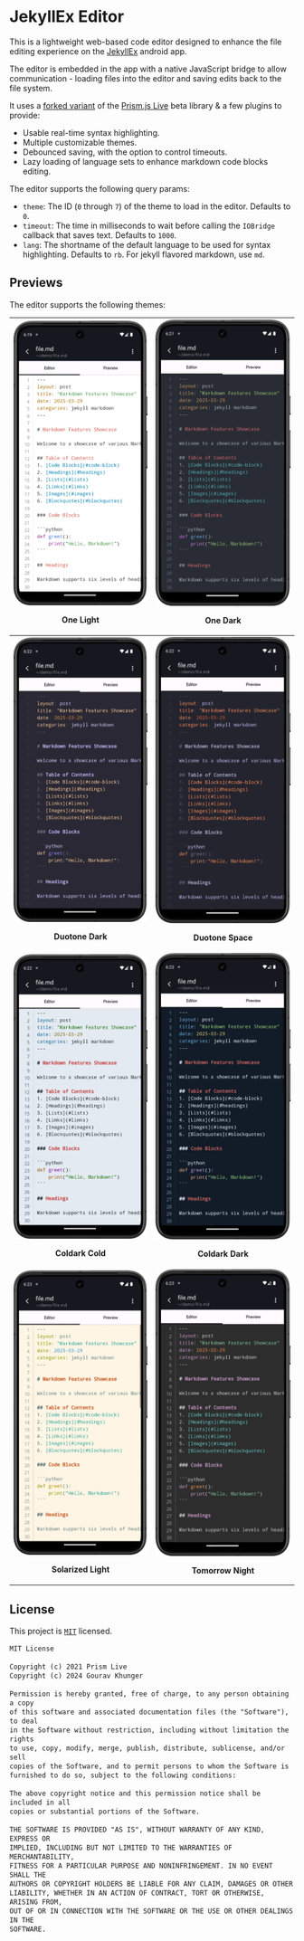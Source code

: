 # JekyllEx Editor

This is a lightweight web-based code editor designed to enhance the file editing experience on the [JekyllEx](https://jekyllex.xyz) android app.

The editor is embedded in the app with a native JavaScript bridge to allow communication - loading files into the editor and saving edits back to the file system.

It uses a [forked variant](https://github.com/jekyllex/editor/tree/main/assets/js/prism-live) of the [Prism.js Live](https://github.com/PrismJS/live) beta library & a few plugins to provide:

- Usable real-time syntax highlighting.
- Multiple customizable themes.
- Debounced saving, with the option to control timeouts.
- Lazy loading of language sets to enhance markdown code blocks editing.

The editor supports the following query params:

- `theme`: The ID (`0` through `7`) of the theme to load in the editor. Defaults to `0`.
- `timeout`: The time in milliseconds to wait before calling the `IOBridge` callback that saves text. Defaults to `1000`.
- `lang`: The shortname of the default language to be used for syntax highlighting. Defaults to `rb`. For jekyll flavored markdown, use `md`.

## Previews

The editor supports the following themes:

| <img src="https://raw.githubusercontent.com/jekyllex/editor/main/assets/previews/one-light.webp" alt="One Light" width="300" /> <br> <p align="center">**One Light**</p> | <img src="https://raw.githubusercontent.com/jekyllex/editor/main/assets/previews/one-dark.webp" alt="One Dark" width="300" /> <br> <p align="center">**One Dark**</p> |
| ------------------------------------------------------------- | ------------------------------------------------------------- |
| <img src="https://raw.githubusercontent.com/jekyllex/editor/main/assets/previews/duotone-dark.webp" alt="Duotone Dark" width="300" /> <br> <p align="center">**Duotone Dark**</p> | <img src="https://raw.githubusercontent.com/jekyllex/editor/main/assets/previews/duotone-space.webp" alt="Duotone Space" width="300" /> <br> <p align="center">**Duotone Space**</p> |
| <img src="https://raw.githubusercontent.com/jekyllex/editor/main/assets/previews/coldark-cold.webp" alt="Coldark Cold" width="300" /> <br> <p align="center">**Coldark Cold**</p> | <img src="https://raw.githubusercontent.com/jekyllex/editor/main/assets/previews/coldark-dark.webp" alt="Coldark Dark" width="300" /> <br> <p align="center">**Coldark Dark**</p> |
| <img src="https://raw.githubusercontent.com/jekyllex/editor/main/assets/previews/solarized-light.webp" alt="Solarized Light" width="300" /> <br> <p align="center">**Solarized Light**</p> | <img src="https://raw.githubusercontent.com/jekyllex/editor/main/assets/previews/tomorrow-night.webp" alt="Tomorrow Night" width="300" /> <br> <p align="center">**Tomorrow Night**</p> |


## License

This project is [`MIT`](https://github.com/jekyllex/editor/blob/main/LICENSE) licensed.

```
MIT License

Copyright (c) 2021 Prism Live
Copyright (c) 2024 Gourav Khunger

Permission is hereby granted, free of charge, to any person obtaining a copy
of this software and associated documentation files (the "Software"), to deal
in the Software without restriction, including without limitation the rights
to use, copy, modify, merge, publish, distribute, sublicense, and/or sell
copies of the Software, and to permit persons to whom the Software is
furnished to do so, subject to the following conditions:

The above copyright notice and this permission notice shall be included in all
copies or substantial portions of the Software.

THE SOFTWARE IS PROVIDED "AS IS", WITHOUT WARRANTY OF ANY KIND, EXPRESS OR
IMPLIED, INCLUDING BUT NOT LIMITED TO THE WARRANTIES OF MERCHANTABILITY,
FITNESS FOR A PARTICULAR PURPOSE AND NONINFRINGEMENT. IN NO EVENT SHALL THE
AUTHORS OR COPYRIGHT HOLDERS BE LIABLE FOR ANY CLAIM, DAMAGES OR OTHER
LIABILITY, WHETHER IN AN ACTION OF CONTRACT, TORT OR OTHERWISE, ARISING FROM,
OUT OF OR IN CONNECTION WITH THE SOFTWARE OR THE USE OR OTHER DEALINGS IN THE
SOFTWARE.
```
